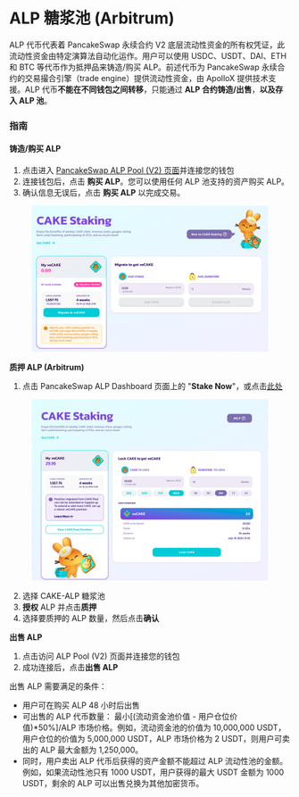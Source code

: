 # ALP 糖浆池 (Arbitrum)

ALP 代币代表着 PancakeSwap 永续合约 V2 底层流动性资金的所有权凭证，此流动性资金由特定演算法自动化运作。用户可以使用 USDC、USDT、DAI、ETH 和 BTC 等代币作为抵押品来铸造/购买 ALP。前述代币为 PancakeSwap 永续合约的交易撮合引擎（trade engine）提供流动性资金，由 ApolloX 提供技术支援。ALP 代币**不能在不同钱包之间转移**，只能通过 **ALP 合约铸造/出售**，**以及存入 ALP 池**。

### 指南

#### 铸造/购买 ALP

1. 点击进入 [PancakeSwap ALP Pool (V2) 页面](https://perp.pancakeswap.finance/en/ALP)并连接您的钱包&#x20;
2. 连接钱包后，点击 **购买 ALP**。您可以使用任何 ALP 池支持的资产购买 ALP。&#x20;
3. 确认信息无误后，点击 **购买 ALP** 以完成交易。

<figure><img src="../../../../../../.gitbook/assets/image (221).png" alt=""><figcaption></figcaption></figure>

&#x20;**质押 ALP (Arbitrum)**

1. 点击 PancakeSwap ALP Dashboard 页面上的 "**Stake Now**"，或点击[此处](https://pancakeswap.finance/pools?chain=arb)

<figure><img src="../../../../../../.gitbook/assets/image (222).png" alt=""><figcaption></figcaption></figure>

2. 选择 CAKE-ALP 糖浆池&#x20;
3. **授权** ALP 并点击**质押**
4. 选择要质押的 ALP 数量，然后点击**确认**

**出售 ALP**

1. 点击访问 ALP Pool (V2) 页面并连接您的钱包
2. 成功连接后，点击**出售 ALP**

出售 ALP 需要满足的条件：&#x20;

* 用户可在购买 ALP 48 小时后出售&#x20;
* 可出售的 ALP 代币数量： 最小\[(流动资金池价值 - 用户仓位价值)\*50%]/ALP 市场价格。例如，流动资金池的价值为 10,000,000 USDT，用户仓位的价值为 5,000,000 USDT，ALP 市场价格为 2 USDT，则用户可卖出的 ALP 最大金额为 1,250,000。&#x20;
* 同时，用户卖出 ALP 代币后获得的资产金额不能超过 ALP 流动性池的金额。例如，如果流动性池只有 1000 USDT，用户获得的最大 USDT 金额为 1000 USDT，剩余的 ALP 可以出售兑换为其他加密货币。
